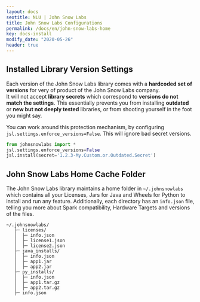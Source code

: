 ```yaml
---
layout: docs
seotitle: NLU | John Snow Labs
title: John Snow Labs Configurations
permalink: /docs/en/john-snow-labs-home
key: docs-install
modify_date: "2020-05-26"
header: true
---
```


<div class="main-docs" markdown="1">



## Installed Library Version Settings
Each version of the John Snow Labs library comes with a **hardcoded set of versions** for very of product of the John Snow Labs company.       
It will not accept **library secrets** which correspond to **versions do not match the settings**.
This essentially prevents you from installing **outdated** or **new but not deeply tested** libraries, or from shooting yourself in the foot you might say.


You can work around this protection mechanism, by configuring `jsl.settings.enforce_versions=False`.
This will ignore bad secret versions.

```python
from johnsnowlabs import *
jsl.settings.enforce_versions=False
jsl.install(secret='1.2.3-My.Custom.or.Outdated.Secret')
```


## John Snow Labs Home Cache Folder
The John Snow Labs library maintains a home folder in `~/.johnsnowlabs` which contains all your Licenses, Jars for Java and Wheels for Python to install and run any feature.
Additionally, each directory has an `info.json` file, telling you more about Spark compatibility, Hardware Targets and versions of the files.


```shell
~/.johnsnowlabs/
   ├─ licenses/
   │  ├─ info.json
   │  ├─ license1.json
   │  ├─ license2.json
   ├─ java_installs/
   │  ├─ info.json
   │  ├─ app1.jar
   │  ├─ app2.jar
   ├─ py_installs/
   │  ├─ info.json
   │  ├─ app1.tar.gz
   │  ├─ app2.tar.gz
   ├─ info.json

```
</div>